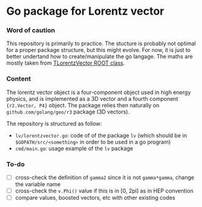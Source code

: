 # Go package for Lorentz vector

### Word of caution

This repository is primarily to practice. The stucture is probably not optimal for a proper package structure, but this might evolve. For now, it is just to better undertand how to create/manipulate the go langage. The maths are mostly taken from [TLorentzVector ROOT class](https://github.com/root-project/root/blob/master/math/physics/src/TLorentzVector.cxx).

### Content 

The lorentz vector object is a four-component object used in high energy physics, and is implemented as a 3D vector and a fourth component `{r2.Vector, P4}` object. The package relies then naturally on `github.com/golang/geo/r3` package (3D vectors).

The repository is structured as follow:
  + `lv/lorentzvector.go`: code of of the package `lv` (which should be in `$GOPATH/src/<something>` in order to be used in a go program)
  + `cmd/main.go`: usage example of the `lv` package

### To-do
 + [ ] cross-check the definition of `gamma2` since it is not `gamma*gamma`, change the variable name
 + [ ] cross-check the `v.Phi()` value if this is in [0, 2pi] as in HEP convention
 + [ ] compare values, boosted vectors, etc with other existing codes